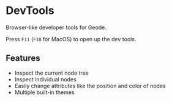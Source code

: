 # DevTools

Browser-like developer tools for Geode.

Press `F11` (`F10` for MacOS) to open up the dev tools.

## Features

 * Inspect the current node tree
 * Inspect individual nodes
 * Easily change attributes like the position and color of nodes
 * Multiple built-in themes
